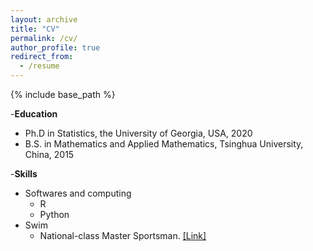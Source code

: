 ```yaml
---
layout: archive
title: "CV"
permalink: /cv/
author_profile: true
redirect_from:
  - /resume
---
```


{% include base_path %}


-**Education**

* Ph.D in Statistics, the University of Georgia, USA, 2020
* B.S. in Mathematics and Applied Mathematics, Tsinghua University, China, 2015

  
-**Skills**

* Softwares and computing
  * R
  * Python
* Swim
  * National-class Master Sportsman. [[Link]](http://zqb.cyol.com/html/2012-12/16/nw.D110000zgqnb_20121216_2-04.htm)
  

